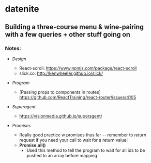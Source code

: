 # datenite

Building a three-course menu & wine-pairing with a few queries + other stuff going on
------

### Notes:

* *Design*
    * React-scroll: <https://www.npmjs.com/package/react-scroll>
    * slick.co: <http://kenwheeler.github.io/slick/>

* *Program*
    * [Passing props to components in routes] <https://github.com/ReactTraining/react-router/issues/4105>

* *Superagent*
    * <https://visionmedia.github.io/superagent/>
    

* *Promises*
    * Really good practice w promises thus far -- remember to *return* request if you need your call to wait for a return value!
    * **Promise.all()**
        * Used this method to tell the program to wait for all ids to be pushed to an array before mapping

